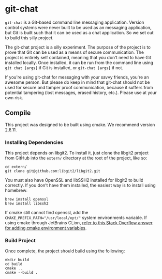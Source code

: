 # git-chat
`git-chat` is a Git-based command line messaging application. Version control systems were never built to be used as an messaging application, but Git is built such that it can be used as a chat application. So we set out to build this silly project.

The git-chat project is a silly experiment. The purpose of the project is to prove that Git can be used as a means of secure communication. The project is entirely self contained, meaning that you don't need to have Git installed locally. Once installed, it can be run from the command line using `git chat [args]` if Git is installed, or `git-chat [args]` if not.

If you're using git-chat for messaging with your savvy friends, you're an awesome person. But please do keep in mind that git-chat should not be used for secure and tamper proof communication, because it suffers from potential tampering (lost messages, erased history, etc.). Please use at your own risk.

## Compile
This project was designed to be built using cmake. We recommend version 2.8.11.

### Installing Dependencies
This project depends on libgit2. To install it, just clone the libgit2 project from GitHub into the `extern/` directory at the root of the project, like so:

```
cd extern/
git clone git@github.com:libgit2/libgit2.git
```

You must also have OpenSSL and libSSH2 installed for libgit2 to build correctly. If you don't have them installed, the easiest way is to install using homebrew:

```
brew install openssl
brew install libssh2
```

If cmake still cannot find openssl, add the `CMAKE_PREFIX_PATH="/usr/local/opt/"` system environments variable. If using cmake through JetBrains CLion, [refer to this Stack Overflow answer for adding cmake environment variables](https://stackoverflow.com/a/38874446).

### Build Project
Once complete, the project should build using the following:

```
mkdir build
cd build
cmake ..
cmake --build .
```

